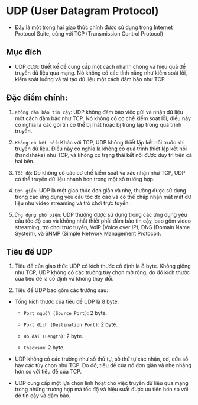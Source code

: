 # UDP (User Datagram Protocol)

- Đây là một trong hai giao thức chính được sử dụng trong Internet Protocol Suite, cùng với TCP (Transmission Control Protocol)

## Mục đích 

- UDP được thiết kế để cung cấp một cách nhanh chóng và hiệu quả để truyền dữ liệu qua mạng. Nó không có các tính năng như kiểm soát lỗi, kiểm soát luồng và tái tạo dữ liệu một cách đảm bảo như TCP.

## Đặc điểm chính:

1. `Không đảm bảo tin cậy`: UDP không đảm bảo việc gửi và nhận dữ liệu một cách đảm bảo như TCP. Nó không có cơ chế kiểm soát lỗi, điều này có nghĩa là các gói tin có thể bị mất hoặc bị trùng lặp trong quá trình truyền.

2. `Không có kết nối`: Khác với TCP, UDP không thiết lập kết nối trước khi truyền dữ liệu. Điều này có nghĩa là không có quá trình thiết lập kết nối (handshake) như TCP, và không có trạng thái kết nối được duy trì trên cả hai bên.

3. `Tốc độ`: Do không có các cơ chế kiểm soát và xác nhận như TCP, UDP có thể truyền dữ liệu nhanh hơn trong một số trường hợp.

4. `Đơn giản`: UDP là một giao thức đơn giản và nhẹ, thường được sử dụng trong các ứng dụng yêu cầu tốc độ cao và có thể chấp nhận mất mát dữ liệu như video streaming và trò chơi trực tuyến.

5. `Ứng dụng phổ biến`: UDP thường được sử dụng trong các ứng dụng yêu cầu tốc độ cao và không nhất thiết phải đảm bảo tin cậy, bao gồm video streaming, trò chơi trực tuyến, VoIP (Voice over IP), DNS (Domain Name System), và SNMP (Simple Network Management Protocol).

## Tiêu đề UDP

1. Tiêu đề của giao thức UDP có kích thước cố định là 8 byte. Không giống như TCP, UDP không có các trường tùy chọn mở rộng, do đó kích thước của tiêu đề là cố định và không thay đổi.

2. Tiêu đề UDP bao gồm các trường sau:

- Tổng kích thước của tiêu đề UDP là 8 byte.

	+ `Port nguồn (Source Port)`: 2 byte.

	+ `Port đích (Destination Port)`: 2 byte.

	+ `Độ dài (Length)`: 2 byte.

	+ `Checksum`: 2 byte.
	
- UDP không có các trường như số thứ tự, số thứ tự xác nhận, cờ, cửa sổ hay các tùy chọn như TCP. Do đó, tiêu đề của nó đơn giản và nhẹ nhàng hơn so với tiêu đề của TCP.

- UDP cung cấp một lựa chọn linh hoạt cho việc truyền dữ liệu qua mạng trong những trường hợp mà tốc độ và hiệu suất được ưu tiên hơn so với độ tin cậy và đảm bảo.
